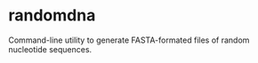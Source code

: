 randomdna
=========

Command-line utility to generate FASTA-formated files of random nucleotide sequences.
